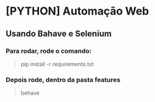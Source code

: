 # [PYTHON] Automação Web
## Usando Bahave e Selenium
### Para rodar, rode o comando:
> pip install -r requirements.txt

### Depois rode, dentro da pasta features
> behave